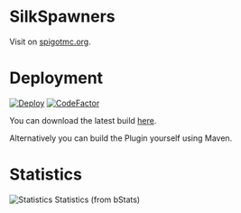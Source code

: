 # SilkSpawners

Visit on [spigotmc.org](https://www.spigotmc.org/resources/silkspawners-versions-1-8-8-1-18-2.60063/).

# Deployment

[![Deploy](https://github.com/CorneliusMa/SilkSpawners_v2/actions/workflows/deploy.yml/badge.svg)](https://github.com/CorneliusMa/SilkSpawners_v2/actions/workflows/deploy.yml)
[![CodeFactor](https://www.codefactor.io/repository/github/corneliusma/silkspawners_v2/badge/master)](https://www.codefactor.io/repository/github/corneliusma/silkspawners_v2/overview/master)

You can download the latest build [here](https://storage.googleapis.com/silkspawners/SilkSpawners_v2.jar).

Alternatively you can build the Plugin yourself using Maven.

# Statistics
![Statistics](https://bstats.org/signatures/bukkit/Silk%20Spawners.svg)
Statistics (from bStats)
